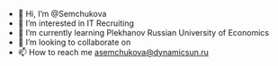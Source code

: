 - 👋 Hi, I’m @Semchukova
- 👀 I’m interested in IT Recruiting
- 🌱 I’m currently learning  Plekhanov Russian University of Economics 
- 💞️ I’m looking to collaborate on  
- 📫 How to reach me asemchukova@dynamicsun.ru 
<!---
Semchukova/Semchukova is a ✨ special ✨ repository because its `README.md` (this file) appears on your GitHub profile.
You can click the Preview link to take a look at your changes.
--->
